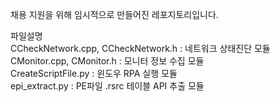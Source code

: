 채용 지원을 위해 임시적으로 만들어진 레포지토리입니다.

파일설명  
CCheckNetwork.cpp, CCheckNetwork.h : 네트워크 상태진단 모듈  
CMonitor.cpp, CMonitor.h : 모니터 정보 수집 모듈  
CreateScriptFile.py : 윈도우 RPA 실행 모듈  
epi_extract.py : PE파일 .rsrc 테이블 API 추출 모듈
